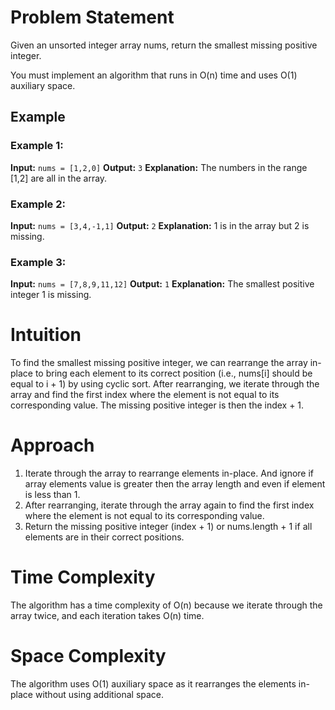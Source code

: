 # Problem Statement

Given an unsorted integer array nums, return the smallest missing positive integer.

You must implement an algorithm that runs in O(n) time and uses O(1) auxiliary space.

## Example

### Example 1:

**Input:** `nums = [1,2,0]`
**Output:** `3`
**Explanation:** The numbers in the range [1,2] are all in the array.

### Example 2:

**Input:** `nums = [3,4,-1,1]`
**Output:** `2`
**Explanation:** 1 is in the array but 2 is missing.

### Example 3:

**Input:** `nums = [7,8,9,11,12]`
**Output:** `1`
**Explanation:** The smallest positive integer 1 is missing.

# Intuition

To find the smallest missing positive integer, we can rearrange the array in-place to bring each element to its correct position (i.e., nums[i] should be equal to i + 1) by using cyclic sort. After rearranging, we iterate through the array and find the first index where the element is not equal to its corresponding value. The missing positive integer is then the index + 1.
# Approach

1. Iterate through the array to rearrange elements in-place. And ignore if array elements value is greater then the array length and even if element is less than 1.
2. After rearranging, iterate through the array again to find the first index where the element is not equal to its corresponding value.
3. Return the missing positive integer (index + 1) or nums.length + 1 if all elements are in their correct positions.

# Time Complexity

The algorithm has a time complexity of O(n) because we iterate through the array twice, and each iteration takes O(n) time.

# Space Complexity

The algorithm uses O(1) auxiliary space as it rearranges the elements in-place without using additional space.
